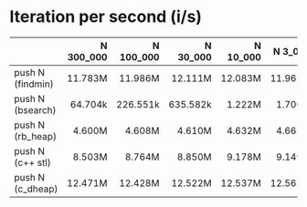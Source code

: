 # Iteration per second (i/s)

|                  |N 300_000|N 100_000|N 30_000|N 10_000| N 3_000| N 1_000|   N 300|   N 100|    N 30|    N 10|
|:-----------------|--------:|--------:|-------:|-------:|-------:|-------:|-------:|-------:|-------:|-------:|
|push N (findmin)  |  11.783M|  11.986M| 12.111M| 12.083M| 11.963M| 11.954M| 11.828M| 11.639M| 11.853M| 11.421M|
|push N (bsearch)  |  64.704k| 226.551k|635.582k|  1.222M|  1.700M|  2.070M|  2.439M|  2.877M|  3.651M|  4.461M|
|push N (rb_heap)  |   4.600M|   4.608M|  4.610M|  4.632M|  4.663M|  4.730M|  4.774M|  4.842M|  5.288M|  5.777M|
|push N (c++ stl)  |   8.503M|   8.764M|  8.850M|  9.178M|  9.149M|  9.097M|  8.820M|  8.922M|  8.336M|  7.036M|
|push N (c_dheap)  |  12.471M|  12.428M| 12.522M| 12.537M| 12.562M| 12.686M| 12.546M| 12.557M| 12.650M| 12.254M|
